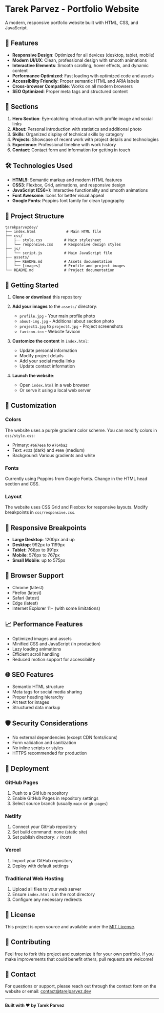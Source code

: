 # Tarek Parvez - Portfolio Website

A modern, responsive portfolio website built with HTML, CSS, and JavaScript.

## 🌟 Features

- **Responsive Design**: Optimized for all devices (desktop, tablet, mobile)
- **Modern UI/UX**: Clean, professional design with smooth animations
- **Interactive Elements**: Smooth scrolling, hover effects, and dynamic content
- **Performance Optimized**: Fast loading with optimized code and assets
- **Accessibility Friendly**: Proper semantic HTML and ARIA labels
- **Cross-browser Compatible**: Works on all modern browsers
- **SEO Optimized**: Proper meta tags and structured content

## 🚀 Sections

1. **Hero Section**: Eye-catching introduction with profile image and social links
2. **About**: Personal introduction with statistics and additional photo
3. **Skills**: Organized display of technical skills by category
4. **Projects**: Showcase of recent work with project details and technologies
5. **Experience**: Professional timeline with work history
6. **Contact**: Contact form and information for getting in touch

## 🛠️ Technologies Used

- **HTML5**: Semantic markup and modern HTML features
- **CSS3**: Flexbox, Grid, animations, and responsive design
- **JavaScript (ES6+)**: Interactive functionality and smooth animations
- **Font Awesome**: Icons for better visual appeal
- **Google Fonts**: Poppins font family for clean typography

## 📁 Project Structure

```
tarekparvezdev/
├── index.html              # Main HTML file
├── css/
│   ├── style.css          # Main stylesheet
│   └── responsive.css     # Responsive design styles
├── js/
│   └── script.js          # Main JavaScript file
├── assets/
│   ├── README.md          # Assets documentation
│   └── [images]           # Profile and project images
└── README.md              # Project documentation
```

## 🚀 Getting Started

1. **Clone or download** this repository
2. **Add your images** to the `assets/` directory:
   - `profile.jpg` - Your main profile photo
   - `about-img.jpg` - Additional about section photo
   - `project1.jpg` to `project4.jpg` - Project screenshots
   - `favicon.ico` - Website favicon

3. **Customize the content** in `index.html`:
   - Update personal information
   - Modify project details
   - Add your social media links
   - Update contact information

4. **Launch the website**:
   - Open `index.html` in a web browser
   - Or serve it using a local web server

## 🎨 Customization

### Colors
The website uses a purple gradient color scheme. You can modify colors in `css/style.css`:
- Primary: `#667eea` to `#764ba2`
- Text: `#333` (dark) and `#666` (medium)
- Background: Various gradients and white

### Fonts
Currently using Poppins from Google Fonts. Change in the HTML head section and CSS.

### Layout
The website uses CSS Grid and Flexbox for responsive layouts. Modify breakpoints in `css/responsive.css`.

## 📱 Responsive Breakpoints

- **Large Desktop**: 1200px and up
- **Desktop**: 992px to 1199px
- **Tablet**: 768px to 991px
- **Mobile**: 576px to 767px
- **Small Mobile**: up to 575px

## 🔧 Browser Support

- Chrome (latest)
- Firefox (latest)
- Safari (latest)
- Edge (latest)
- Internet Explorer 11+ (with some limitations)

## 📈 Performance Features

- Optimized images and assets
- Minified CSS and JavaScript (in production)
- Lazy loading animations
- Efficient scroll handling
- Reduced motion support for accessibility

## 🌐 SEO Features

- Semantic HTML structure
- Meta tags for social media sharing
- Proper heading hierarchy
- Alt text for images
- Structured data markup

## 🛡️ Security Considerations

- No external dependencies (except CDN fonts/icons)
- Form validation and sanitization
- No inline scripts or styles
- HTTPS recommended for production

## 🚀 Deployment

### GitHub Pages
1. Push to a GitHub repository
2. Enable GitHub Pages in repository settings
3. Select source branch (usually `main` or `gh-pages`)

### Netlify
1. Connect your GitHub repository
2. Set build command: none (static site)
3. Set publish directory: `/` (root)

### Vercel
1. Import your GitHub repository
2. Deploy with default settings

### Traditional Web Hosting
1. Upload all files to your web server
2. Ensure `index.html` is in the root directory
3. Configure any necessary redirects

## 📝 License

This project is open source and available under the [MIT License](LICENSE).

## 🤝 Contributing

Feel free to fork this project and customize it for your own portfolio. If you make improvements that could benefit others, pull requests are welcome!

## 📧 Contact

For questions or support, please reach out through the contact form on the website or email: contact@tarelparvez.dev

---

**Built with ❤️ by Tarek Parvez**
